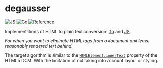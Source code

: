 # degausser

[![JS](https://github.com/flowpub/degausser/workflows/JS/badge.svg)](https://github.com/flowpub/degausser/actions?query=workflow%3AJS)
[![Go](https://github.com/flowpub/degausser/workflows/Go/badge.svg)](https://github.com/flowpub/degausser/actions?query=workflow%3AGo)
[![Reference](https://github.com/flowpub/degausser/workflows/Reference/badge.svg)](https://github.com/flowpub/degausser/actions?query=workflow%3AReference)

Implementations of HTML to plain text conversion: [Go](./go/degausser/README.md) and [JS](./js/degausser/README.md).

_For when you want to eliminate HTML tags from a document and leave reasonably rendered text behind._

The target algorithm is similar to the [`HTMLElement.innerText`](https://developer.mozilla.org/en-US/docs/Web/API/HTMLElement/innerText) property of the HTML5 DOM.
With the limitation of not taking into account layout or styling.
